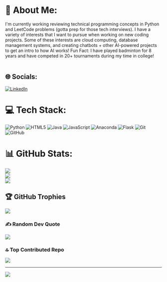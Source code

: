 # 💫 About Me:
I'm currently working reviewing technical programming concepts in Python and LeetCode problems (gotta prep for those tech interviews). I have a variety of interests that I want to pursue when working on new coding projects. Some of these interests are cloud computing, database management systems, and creating chatbots + other AI-powered projects to get an intro to how AI works! Fun Fact: I have played badminton for 8 years and have competed in 20+ tournaments during my time in college!<br><br>


## 🌐 Socials:
[![LinkedIn](https://img.shields.io/badge/LinkedIn-%230077B5.svg?logo=linkedin&logoColor=white)](https://linkedin.com/in/https://www.linkedin.com/in/sasha-cherian/) 

# 💻 Tech Stack:
![Python](https://img.shields.io/badge/python-3670A0?style=for-the-badge&logo=python&logoColor=ffdd54) ![HTML5](https://img.shields.io/badge/html5-%23E34F26.svg?style=for-the-badge&logo=html5&logoColor=white) ![Java](https://img.shields.io/badge/java-%23ED8B00.svg?style=for-the-badge&logo=openjdk&logoColor=white) ![JavaScript](https://img.shields.io/badge/javascript-%23323330.svg?style=for-the-badge&logo=javascript&logoColor=%23F7DF1E) ![Anaconda](https://img.shields.io/badge/Anaconda-%2344A833.svg?style=for-the-badge&logo=anaconda&logoColor=white) ![Flask](https://img.shields.io/badge/flask-%23000.svg?style=for-the-badge&logo=flask&logoColor=white) ![Git](https://img.shields.io/badge/git-%23F05033.svg?style=for-the-badge&logo=git&logoColor=white) ![GitHub](https://img.shields.io/badge/github-%23121011.svg?style=for-the-badge&logo=github&logoColor=white)
# 📊 GitHub Stats:
![](https://github-readme-stats.vercel.app/api?username=cheriansasha&theme=dark&hide_border=false&include_all_commits=false&count_private=false)<br/>
![](https://nirzak-streak-stats.vercel.app/?user=cheriansasha&theme=dark&hide_border=false)<br/>
![](https://github-readme-stats.vercel.app/api/top-langs/?username=cheriansasha&theme=dark&hide_border=false&include_all_commits=false&count_private=false&layout=compact)

## 🏆 GitHub Trophies
![](https://github-profile-trophy.vercel.app/?username=cheriansasha&theme=radical&no-frame=false&no-bg=true&margin-w=4)

### ✍️ Random Dev Quote
![](https://quotes-github-readme.vercel.app/api?type=horizontal&theme=radical)

### 🔝 Top Contributed Repo
![](https://github-contributor-stats.vercel.app/api?username=cheriansasha&limit=5&theme=dark&combine_all_yearly_contributions=true)

---
[![](https://visitcount.itsvg.in/api?id=cheriansasha&icon=0&color=0)](https://visitcount.itsvg.in)

<!-- Proudly created with GPRM ( https://gprm.itsvg.in ) -->
